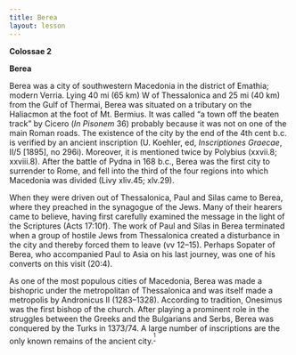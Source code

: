 ```yaml
---
title: Berea
layout: lesson
---
```



**Colossae 2**

**Berea**

Berea was a city of southwestern Macedonia in the district of Emathia;
modern Verria. Lying 40 mi (65 km) W of Thessalonica and 25 mi (40 km)
from the Gulf of Thermai, Berea was situated on a tributary on the
Haliacmon at the foot of Mt. Bermius. It was called “a town off the
beaten track” by Cicero (*In Pisonem* 36) probably because it was not on
one of the main Roman roads. The existence of the city by the end of the
4th cent b.c. is verified by an ancient inscription (U. Koehler, ed,
*Inscriptiones Graecae*, II/5 [1895], no 296i). Moreover, it is
mentioned twice by Polybius (xxvii.8; xxviii.8). After the battle of
Pydna in 168 b.c., Berea was the first city to surrender to Rome, and
fell into the third of the four regions into which Macedonia was divided
(Livy xliv.45; xlv.29).

When they were driven out of Thessalonica, Paul and Silas came to Berea,
where they preached in the synagogue of the Jews. Many of their hearers
came to believe, having first carefully examined the message in the
light of the Scriptures (Acts 17:10f). The work of Paul and Silas in
Berea terminated when a group of hostile Jews from Thessalonica created
a disturbance in the city and thereby forced them to leave (vv 12–15).
Perhaps Sopater of Berea, who accompanied Paul to Asia on his last
journey, was one of his converts on this visit (20:4).

As one of the most populous cities of Macedonia, Berea was made a
bishopric under the metropolitan of Thessalonica and was itself made a
metropolis by Andronicus II (1283–1328). According to tradition,
Onesimus was the first bishop of the church. After playing a prominent
role in the struggles between the Greeks and the Bulgarians and Serbs,
Berea was conquered by the Turks in 1373/74. A large number of
inscriptions are the only known remains of the ancient
city.<sup>[<sup>1</sup>](#sdfootnote1sym)</sup>

